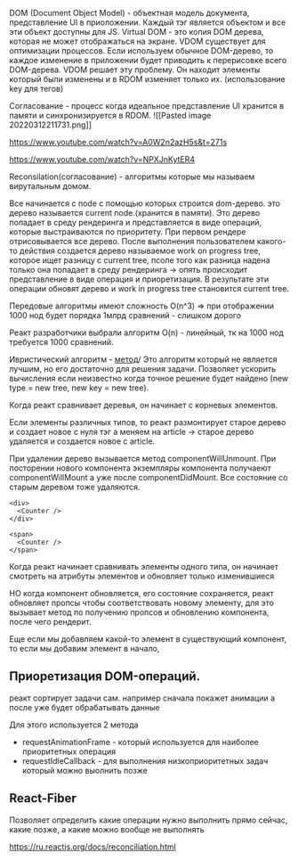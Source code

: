 DOM (Document Object Model) -  объектная модель документа, представление UI в приоложении. 
Каждый тэг является объектом и все эти объект доступны для JS.
Virtual DOM - это копия DOM дерева, которая не может отображаться на экране. VDOM существует для оптимизации процессов. 
Если используем обычное DOM-дерево, то каждое изменение в приложении будет приводить к перерисовке всего DOM-дерева. 
VDOM решает эту проблему. Он находит элементы который были изменены и в RDOM изменяет только их. (использование key для тегов)


Согласование - процесс когда идеальное представление UI хранится в памяти и синхронизируется в RDOM.
![[Pasted image 20220312211731.png]]

https://www.youtube.com/watch?v=A0W2n2azH5s&t=271s

https://www.youtube.com/watch?v=NPXJnKytER4

Reconsilation(согласование) - алгоритмы которые мы называем вирутальным домом.

Все начинается с node с помощью которых строится dom-дерево.
это дерево называется current node.(хранится в памяти). Это дерево попадает в среду рендеринга и представляется в виде операций, которые выстраиваются по приоритету. При первом рендере отрисовывается все дерево. После выполнения пользователем какого-то действия создается дерево называемое work on progress tree, которое ищет разницу с current tree, псоле того как разница надена только она попадает в среду рендеринга -> опять происходит представление в виде операция и приоретизация. В результате эти операции обновят дерево и work in progress tree становится current tree.

Передовые алгоритмы имеют сложность O(n^3) => при отображении 1000 нод будет порядка 1млрд сравнений - слишком дорого

Реакт разработчики выбрали алгоритм O(n) - линейный, тк на 1000 нод требуется 1000 сравнений.

Ивристический алгоритм - [метод](https://ru.wikipedia.org/wiki/%D0%AD%D0%B2%D1%80%D0%B8%D1%81%D1%82%D0%B8%D1%87%D0%B5%D1%81%D0%BA%D0%B8%D0%B9_%D0%B0%D0%BB%D0%B3%D0%BE%D1%80%D0%B8%D1%82%D0%BC)/ Это алгоритм который не является лучшим, но его достаточно для решения задачи. Позволяет ускорить вычисления если неизвестно когда точное решение будет найдено (new type = new tree, new key = new tree).

Когда реакт сравнивает деревья, он начинает с корневых элементов.

Если элементы различных типов, то реакт размонтирует старое дерево и создает новое с нуля тэг а меняем на article -> старое дерево удаляется и создается новое с article.

При удалении дерево вызывается метод componentWillUnmount. При посторении нового компонента экземпляры компонента получаеют сomponentWillMount а уже после componentDidMount. Все состояние со старым деревом тоже удаляются.

```
<div>
  <Counter />
</div>

<span>
  <Counter />
</span>
```

Когда реакт начинает сравнивать элементы одного типа, он начинает смотреть на атрибуты элементов и обновляет только изменившиеся

НО когда компонент обновляется, его состояние сохраняется, реакт обновляет пропсы чтобы соответствовать новому  элементу, для это вызывает метод по получению пропсов и обновлению компонента, после чего рендерит.

Еще если мы добавляем какой-то элемент в существующий компонент, то если мы добавим элемент в начало, 


## Приоретизация DOM-операций.
реакт сортирует задачи сам. например сначала покажет анимации а после уже будет обрабатывать данные

Для этого используется 2 метода
 - requestAnimationFrame - который используется для наиболее приоритетных операция
 - requestIdleCallback - для выполнения низкоприоритетных задач который можно выолнить позже

## React-Fiber
Позволяет определить какие операции нужно выполнить прямо сейчас, какие позже, а какие можно вообще не выполнять

https://ru.reactjs.org/docs/reconciliation.html